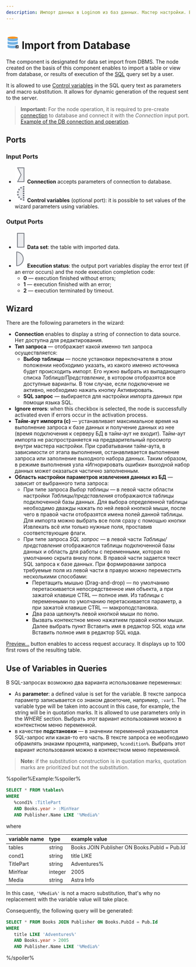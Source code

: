 ```yaml
---
description: Импорт данных в Loginom из баз данных. Мастер настройки. Варианты извлечения данных из БД. SQL запрос.
---
```

# ![ ](./../../images/icons/common/data-sources/db-database-import_default.svg) Import from Database

The component is designated for data set import from DBMS. The node created on the basis of this component enables to import a table or view from database, or results of execution of the [SQL](https://wiki.loginom.ru/articles/sql.html) query set by a user.

It is allowed to use [Control variables](./../../workflow/variables/control-variables.md) in the SQL query text as parameters and macro substitution. It allows for dynamic generation of the request sent to the server. 

> **Important:** For the node operation, it is required to pre-create [connection](./../connections/README.md) to database and connect it with the *Connection* input port. [Example of the DB connection and operation](./../../quick-start/database.md).

## Ports

### Input Ports

* ![ ](./../../images/icons/app/node/ports/inputs/link_inactive.svg) **Connection** accepts parameters of connection to database.
* ![ ](./../../images/icons/app/node/ports/inputs-optional/variable_inactive.svg) **Control variables** (optional port): it is possible to set values of the wizard parameters using variables.

### Output Ports

* ![ ](./../../images/icons/app/node/ports/inputs/table_inactive.svg) **Data set**: the table with imported data.
* ![ ](./../../images/icons/app/node/ports/outputs/variable_inactive.svg) **Execution status**: the output port variables display the error text (if an error occurs) and the node execution completion code:
   * **0** — execution finished without errors;
   * **1** — execution finished with an error;
   * **2** — execution terminated by timeout.

## Wizard

There are the following parameters in the wizard:

* **Connection** enables to display a string of connection to data source. Нет доступна для редактирования.
* **Тип запроса** — отображает какой именно тип запроса осуществляется:
   * **Выбор таблицы** — после установки переключателя в этом положении необходимо указать, из какого именно источника будет происходить импорт. Его нужно выбрать из выпадающего списка *Таблица/Представление*, в котором отобразятся все доступные варианты. В том случае, если подключение не активно, необходимо нажать кнопку Активировать.
   * **SQL запрос** — выбирается для настройки импорта данных при помощи языка SQL.
* **Ignore errors**: when this checkbox is selected, the node is successfully activated even if errors occur in the activation process.
* **Тайм-аут импорта (с)** — устанавливает максимальное время на выполнение запроса к базе данных и получение данных из нее (время подключения к серверу БД в тайм-аут не входит). Тайм-аут импорта не распространяется на предварительный просмотр внутри мастера настройки. При срабатывании тайм-аута, в зависимости от этапа выполнения, останавливается выполнение запроса или заполнение выходного набора данных. Таким образом, в режиме выполнения узла «Игнорировать ошибки» выходной набор данных может оказаться частично заполненным.
* **Область настройки параметров извлечения данных из БД** — зависит от выбранного типа запроса:
   * При типе запроса *Выбор таблицы* — в левой части области настройки   *Таблицы/представления* отображаются таблицы подключенной базы данных. Для выбора определенной таблицы необходимо дважды нажать по ней левой кнопкой мыши, после чего в правой части отобразятся имена полей данной таблицы. Для импорта можно выбрать все поля сразу с помощью кнопки Извлекать всё или только нужные поля, проставив соответствующие флаги.
   * При типе запроса *SQL запрос* — в левой части *Таблицы/представления* отображаются таблицы подключенной базы данных и область для работы с переменными, которая по умолчанию скрыта внизу поля. В правой части задается текст SQL запроса к базе данных. При формировании запроса требуемые поля из левой части в правую можно переместить несколькими способами:
      * Перетащить мышью (Drag-and-drop) — по умолчанию перетаскивается непосредственное имя объекта, а при зажатой клавише CTRL — полное имя. Из таблицы с переменными по умолчанию перетаскивается параметр, а при зажатой клавише CTRL — макроподстановка.
      * Два раза щелкнуть левой кнопкой мыши по полю.
      * Вызвать контекстное меню нажатием правой кнопки мыши. Далее выбрать пункт Вставить имя в редактор SQL кода или Вставить полное имя в редактор SQL кода.

[Preview…](./../../visualization/preview/preview.md) button enables to access request accuracy. It displays up to 100 first rows of the resulting table.

## Use of Variables in Queries

В SQL-запросах возможно два варианта использование переменных:

* As **parameter**: a defined value is set for the variable. В тексте запроса параметр записывается со знаком двоеточие, например, `:var1`. The variable type will be taken into account in this case, for example, the string will be in quotation marks.  It is allowed to use parameters only in the *WHERE* section. Выбрать этот вариант использования можно в контекстном меню переменной.
* в качестве **подстановки** — в значении переменной указывается SQL-запрос или какая-то его часть. В тексте запроса ее необходимо обрамлять знаками процента, например, `%condition%`. Выбрать этот вариант использования можно в контекстном меню переменной.

> **Note:** if the substitution construction is in quotation marks, quotation marks are prioritized but not the substitution.

%spoiler%Example:%spoiler%

```sql
SELECT * FROM %tables%
WHERE
   %cond1% :TitlePart
   AND Books.year > :MinYear
   AND Publisher.Name LIKE '%Media%'
```

where 

| variable name | type | example value |
|:---|:---|:---|
| tables | string | Books JOIN Publisher ON Books.PubId = Pub.Id |
| cond1 | string | title LIKE |
| TitlePart | string | Adventures% |
| MinYear | integer | 2005 |
| Media | string | Astra Info |

In this case, `'%Media%'` is not a macro substitution, that's why no replacement with the variable value will take place.

Consequently, the following query will be generated:

```sql
SELECT * FROM Books JOIN Publisher ON Books.PubId = Pub.Id
WHERE
   title LIKE 'Adventures%'
   AND Books.year > 2005
   AND Publisher.Name LIKE '%Media%'
```

%/spoiler%
